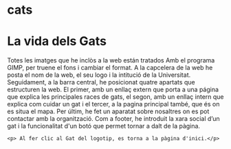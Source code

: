 # cats
<!DOCTYPE html>
<html>
<body>
	<h1> La vida dels Gats</h1>
	<p>Totes les imatges que he inclòs a la web están tratados Amb el programa GIMP, per truene el fons i cambiar el format. 
    A la capcelera de la web he posta el nom de la web, el seu logo i la intitució de la 
Universitat. Seguidament, a la barra central, he posicionat quatre apartats que estructuren 
la web. El primer, amb un enllaç extern que porta a una página que explica les principales 
races de gats, el segon, amb un enllaç intern que explica com cuidar un gat i el tercer, a la 
pagina principal també, que és on es situa el mapa. Per últim, he fet un aparatat sobre 
nosaltres on es pot contactar amb la organització. Com a footer, he introduit la xara social d’un gat i la funcionalitat d'un botó que permet tornar a dalt de la pàgina.</p>
	
	<p> Al fer clic al Gat del logotip, es torna a la pàgina d'inici.</p>
</body>
